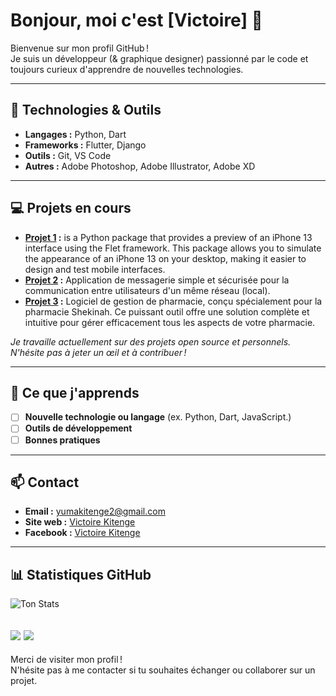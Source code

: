 # Bonjour, moi c'est [Victoire] 👋

Bienvenue sur mon profil GitHub !  
Je suis un développeur (& graphique designer) passionné par le code et toujours curieux d'apprendre de nouvelles technologies.

---

## 🔧 Technologies & Outils

- **Langages :** Python, Dart
- **Frameworks :** Flutter, Django
- **Outils :** Git, VS Code
- **Autres :** Adobe Photoshop, Adobe Illustrator, Adobe XD

---

## 💻 Projets en cours

- **[Projet 1](https://github.com/Victoire243/flet_mobile_preview) :** is a Python package that provides a preview of an iPhone 13 interface using the Flet framework. This package allows you to simulate the appearance of an iPhone 13 on your desktop, making it easier to design and test mobile interfaces.
- **[Projet 2](https://github.com/Victoire243/Entre-Nous) :** Application de messagerie simple et sécurisée pour la communication entre utilisateurs d'un même réseau (local).
- **[Projet 3](https://github.com/Victoire243/shekinah_app) :** Logiciel de gestion de pharmacie, conçu spécialement pour la pharmacie Shekinah. Ce puissant outil offre une solution complète et intuitive pour gérer efficacement tous les aspects de votre pharmacie.

*Je travaille actuellement sur des projets open source et personnels. N'hésite pas à jeter un œil et à contribuer !*

---

## 🌱 Ce que j'apprends

- [ ] **Nouvelle technologie ou langage** (ex. Python, Dart, JavaScript.)
- [ ] **Outils de développement**
- [ ] **Bonnes pratiques**

---

## 📫 Contact

- **Email :** [yumakitenge2@gmail.com](mailto:yumakitenge2@gmail.com)
- **Site web :** [Victoire Kitenge](https://victoirekitenge.tech)
- **Facebook :** [Victoire Kitenge](https://www.facebook.com/victoire.kitenge.7)

---

## 📊 Statistiques GitHub

![Ton Stats](https://github-readme-stats.vercel.app/api?username=Victoire243&show_icons=true&theme=radical)

<!-- Pour plus de statistiques, ajoutez d'autres badges ou graphiques -->
![](http://github-profile-summary-cards.vercel.app/api/cards/profile-details?username=Victoire243&theme=radical)
![](http://github-profile-summary-cards.vercel.app/api/cards/repos-per-language?username=Victoire243&theme=radical) 
---

Merci de visiter mon profil !  
N'hésite pas à me contacter si tu souhaites échanger ou collaborer sur un projet.

<!-- Optionnel : ajoute des GIFs, images ou badges pour personnaliser encore plus ton README -->
